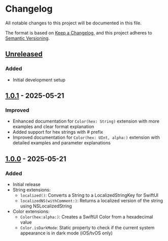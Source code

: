 # Changelog

All notable changes to this project will be documented in this file.

The format is based on [Keep a Changelog](https://keepachangelog.com/en/1.0.0/),
and this project adheres to [Semantic Versioning](https://semver.org/spec/v2.0.0.html).

## [Unreleased]

### Added
- Initial development setup

## [1.0.1] - 2025-05-21

### Improved
- Enhanced documentation for `Color(hex: String)` extension with more examples and clear format explanation
- Added support for hex strings with # prefix
- Improved documentation for `Color(hex: UInt, alpha:)` extension with detailed examples and parameter explanations

## [1.0.0] - 2025-05-21

### Added
- Initial release
- String extensions:
  - `localized()`: Converts a String to a LocalizedStringKey for SwiftUI
  - `localizedNS(withComment:)`: Returns a localized version of the string using NSLocalizedString
- Color extensions:
  - `Color(hex:alpha:)`: Creates a SwiftUI Color from a hexadecimal value
  - `Color.isDarkMode`: Static property to check if the current system appearance is in dark mode (iOS/tvOS only)

[Unreleased]: https://github.com/nothing-to-add/swift-custom-extensions/compare/v1.0.1...HEAD
[1.0.1]: https://github.com/nothing-to-add/swift-custom-extensions/compare/v1.0.0...v1.0.1
[1.0.0]: https://github.com/nothing-to-add/swift-custom-extensions/releases/tag/v1.0.0
